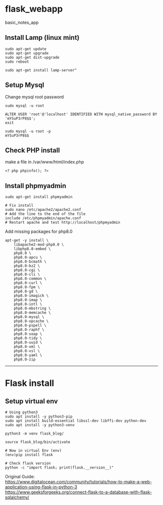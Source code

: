 # flask_webapp
basic_notes_app

## Install Lamp (linux mint)

```
sudo apt-get update
sudo apt-get upgrade
sudo apt-get dist-upgrade
sudo reboot

sudo apt-get install lamp-server^
```

## Setup Mysql

Change mysql root password

```
sudo mysql -u root

ALTER USER 'root'@'localhost' IDENTIFIED WITH mysql_native_password BY 'mYSuP3rP8$$';
exit

sudo mysql -u root -p
mYSuP3rP8$$
```


## Check PHP install

make a file in /var/www/html/index.php

```
<? php phpinfo(); ?>
```

## Install phpmyadmin

```
sudo apt-get install phpmyadmin

# Fix install
sudo nano /etc/apache2/apache2.conf
# Add the line to the end of the file
include /etc/phpmyadmin/apache.conf
# Restart apache and test http://localhost/phpmyadmin
```

Add missing packages for php8.0

```
apt-get -y install \
    libapache2-mod-php8.0 \
    libphp8.0-embed \
    php8.0 \
    php8.0-apcu \
    php8.0-bcmath \
    php8.0-bz2 \
    php8.0-cgi \
    php8.0-cli \
    php8.0-common \
    php8.0-curl \
    php8.0-fpm \
    php8.0-gd \
    php8.0-imagick \
    php8.0-imap \
    php8.0-intl \
    php8.0-mbstring \
    php8.0-memcache \
    php8.0-mysql \
    php8.0-opcache \
    php8.0-pspell \
    php8.0-raphf \
    php8.0-soap \
    php8.0-tidy \
    php8.0-uuid \
    php8.0-xml \
    php8.0-xsl \
    php8.0-yaml \
    php8.0-zip
```

---

# Flask install

## Setup virtual env

```
# Using python3
sudo apt install -y python3-pip
sudo apt install build-essential libssl-dev libffi-dev python-dev
sudo apt install -y python3-venv

python3 -m venv flask_blog/

source flask_blog/bin/activate

# Now in virtual Env (env)
(env)pip install flask

# Check flask version 
python -c "import flask; print(flask.__version__)"
```


Original Guide:   
https://www.digitalocean.com/community/tutorials/how-to-make-a-web-application-using-flask-in-python-3  
https://www.geeksforgeeks.org/connect-flask-to-a-database-with-flask-sqlalchemy/  
